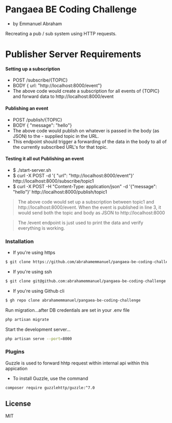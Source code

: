 # Pangaea BE Coding Challenge
* by Emmanuel Abraham



Recreating a pub / sub system using HTTP requests.


# Publisher Server Requirements
#### Setting up a subscription

- POST /subscribe/{TOPIC}
- BODY { url: "http://localhost:8000/event"}
- The above code would create a subscription for all events of {TOPIC} and forward data to http://localhost:8000/event



#### Publishing an event
- POST /publish/{TOPIC}
- BODY { "message": "hello"}
- The above code would publish on whatever is passed in the body (as JSON) to the - supplied topic in the URL. 
- This endpoint should trigger a forwarding of the data in the body to all of the currently subscribed URL's for that topic.




#### Testing it all out Publishing an event

- $ ./start-server.sh
- $ curl -X POST -d '{ "url": "http://localhost:8000/event"}' http://localhost:8000/subscribe/topic1
- $ curl -X POST -H "Content-Type: application/json" -d '{"message": "hello"}' http://localhost:8000/publish/topic1
                
>The above code would set up a subscription between topic1 and http://localhost:8000/event. When the event is published in line 3, it would send both the topic and body as JSON to http://localhost:8000

>The /event endpoint is just used to print the data and verify everything is working.



### Installation

* If you're using https
```sh
$ git clone https://github.com/abrahamemmanuel/pangaea-be-coding-challenge.git
```

* If you're using ssh
```sh
$ git clone git@github.com:abrahamemmanuel/pangaea-be-coding-challenge.git
```

* If you're using Github cli
```sh
$ gh repo clone abrahamemmanuel/pangaea-be-coding-challenge
```

Run migration...after DB credentials are set in your .env file
```sh
php artisan migrate
```

Start the development server...
```sh
php artisan serve --port=8000
```

### Plugins

Guzzle is used to forward hhtp request within internal api within this appication

* To install Guzzle, use the command
```sh
composer require guzzlehttp/guzzle:^7.0
```
License
----
MIT



